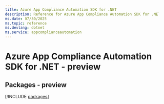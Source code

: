 ```yaml
---
title: Azure App Compliance Automation SDK for .NET
description: Reference for Azure App Compliance Automation SDK for .NET
ms.date: 07/30/2025
ms.topic: reference
ms.devlang: dotnet
ms.service: appcomplianceautomation
---
```

# Azure App Compliance Automation SDK for .NET - preview
## Packages - preview
[!INCLUDE [packages](app-compliance-automation-index.md)]